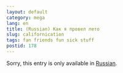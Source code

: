 ```yaml
---
layout: default
category: mega
lang: en
title: (Russian) Как я провел лето
slug: californication
tags: fan friends fun sick stuff 
postid: 178
---
```

<p>Sorry, this entry is only available in <a href="http://mega.genn.org/export/getposts.php">Russian</a>.</p>